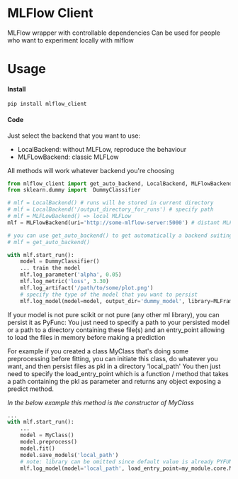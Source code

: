# MLFlow Client
MLFlow wrapper with controllable dependencies
Can be used for people who want to experiment locally with mlflow 
# Usage
#### Install
```
pip install mlflow_client
```

#### Code
Just select the backend that you want to use:
- LocalBackend: without MLFLow, reproduce the behaviour
- MLFLowBackend: classic MLFLow

All methods will work whatever backend you're choosing
```python
from mlflow_client import get_auto_backend, LocalBackend, MLFlowBackend, MLFrameworks
from sklearn.dummy import  DummyClassifier

# mlf = LocalBackend() # runs will be stored in current directory
# mlf = LocalBackend('/output_directory_for_runs') # specify path
# mlf = MLFLowBackend() => local MLFLow
mlf = MLFlowBackend(uri='http://some-mlflow-server:5000') # distant MLFLow

# you can use get_auto_backend() to get automatically a backend suiting to your device
# mlf = get_auto_backend()

with mlf.start_run():
    model = DummyClassifier()
    ... train the model
    mlf.log_parameter('alpha', 0.05)
    mlf.log_metric('loss', 3.30)
    mlf.log_artifact('/path/to/some/plot.png')
    # specify the type of the model that you want to persist
    mlf.log_model(model=model, output_dir='dummy_model', library=MLFrameworks.SCIKIT_LEARN)
```

If your model is not pure scikit or not pure (any other ml library), you can persist it as PyFunc:
You just need to specify a path to your persisted model or a path to a directory containing these file(s) and an entry_point allowing to load the files in memory before making a prediction

For example if you created a class MyClass that's doing some preprocessing before fitting, you can initiate this class, do whatever you want, and then persist files as pkl in a directory 'local_path'
You then just need to specify the load_entry_point which is a function / method that takes a path containing the pkl as parameter and returns any object exposing a predict method.

*In the below example this method is the constructor of MyClass*
```python
... 
with mlf.start_run():
    ...
    model = MyClass()
    model.preprocess()
    model.fit()
    model.save_models('local_path')
    # note: library can be omitted since default value is already PYFUNC
    mlf.log_model(model='local_path', load_entry_point=my_module.core.MyClass, library=MLFrameworks.PYFUNC)
```
